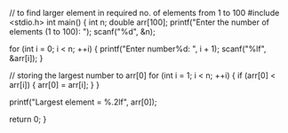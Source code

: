 // to find larger element in required no. of elements from 1 to 100
#include <stdio.h>
int main() {
  int n;
  double arr[100];
  printf("Enter the number of elements (1 to 100): ");
  scanf("%d", &n);

  for (int i = 0; i < n; ++i) {
    printf("Enter number%d: ", i + 1);
    scanf("%lf", &arr[i]);
  }

  // storing the largest number to arr[0]
  for (int i = 1; i < n; ++i) {
    if (arr[0] < arr[i]) {
      arr[0] = arr[i];
    }
  }

  printf("Largest element = %.2lf", arr[0]);

  return 0;
}
